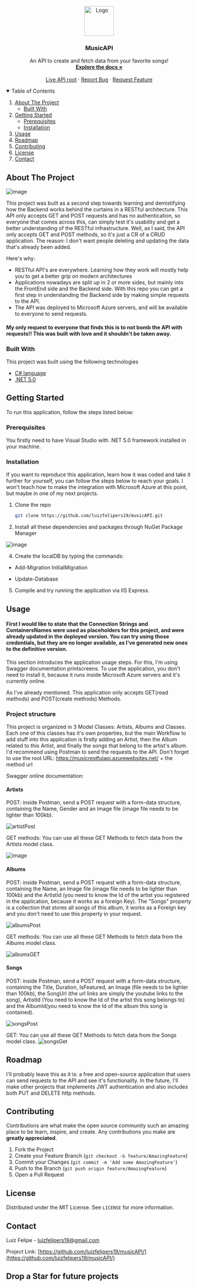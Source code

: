 
<!-- PROJECT LOGO -->
<br />
<p align="center">
  <a href="https://github.com/luizfelipers19/musicAPI/">
    <img src="https://cdn.iconscout.com/icon/free/png-256/music-954-675557.png" alt="Logo" width="80" height="80">
  </a>

  <h3 align="center">MusicAPI</h3>

  <p align="center">
    An API to create and fetch data from your favorite songs!
    <br />
    <a href="https://github.com/luizfelipers19/musicAPI/"><strong>Explore the docs »</strong></a>
    <br />
    <br />
    <a href="https://musicrestfulapi.azurewebsites.net/">Live API root</a>
    ·
    <a href="https://github.com/luizfelipers19/musicAPI/issues">Report Bug</a>
    ·
    <a href="https://github.com/luizfelipers19/musicAPI/issues">Request Feature</a>
  </p>
</p>



<!-- TABLE OF CONTENTS -->
<details open="open">
  <summary>Table of Contents</summary>
  <ol>
    <li>
      <a href="#about-the-project">About The Project</a>
      <ul>
        <li><a href="#built-with">Built With</a></li>
      </ul>
    </li>
    <li>
      <a href="#getting-started">Getting Started</a>
      <ul>
        <li><a href="#prerequisites">Prerequisites</a></li>
        <li><a href="#installation">Installation</a></li>
      </ul>
    </li>
    <li><a href="#usage">Usage</a></li>
    <li><a href="#roadmap">Roadmap</a></li>
    <li><a href="#contributing">Contributing</a></li>
    <li><a href="#license">License</a></li>
    <li><a href="#contact">Contact</a></li>
  </ol>
</details>



<!-- ABOUT THE PROJECT -->
## About The Project

![image](https://user-images.githubusercontent.com/26651389/113584075-d3a67500-9600-11eb-9654-24a454fdd31c.png)


This project was built as a second step towards learning and demistifying how the Backend works behind the curtains in a RESTful architecture. This API only accepts GET and POST requests and has no authentication, so everyone that comes across this, can simply test it's usability and get a better understanding of the RESTful infrastructure.
Well, as I said, the API only accepts GET and POST methods, so it's just a CR of a CRUD application. The reason: I don't want people deleting and updating the data that's already been added.

Here's why:
* RESTful API's are everywhere. Learning how they work will mostly help you to get a better grip on modern architectures
* Applications nowadays are split up in 2 or more sides, but mainly into the FrontEnd side and the Backend side. With this repo you can get a first step in understanding the Backend side by making simple requests to the API.
* The API was deployed to Microsoft Azure servers, and will be available to everyone to send requests.

#### My only request to everyone that finds this is to not bomb the API with requests!! This was built with love and it shouldn't be taken away.


### Built With

This project was built using the following technologies
* [C# language](https://docs.microsoft.com/pt-br/dotnet/csharp/)
* [.NET 5.0](https://dotnet.microsoft.com/download/dotnet/5.0)




<!-- GETTING STARTED -->
## Getting Started

To run this application, follow the steps listed below:

### Prerequisites

You firstly need to have Visual Studio with .NET 5.0 framework installed in your machine.


### Installation
If you want to reproduce this application, learn how it was coded and take it further for yourself, you can follow the steps below to reach your goals. I won't teach how to make the integration with Microsoft Azure at this point, but maybe in one of my next projects.

1. Clone the repo
   ```sh
   git clone https://github.com/luizfelipers19/musicAPI.git
   ```
3. Install all these dependencies and packages through NuGet Package Manager

![image](https://user-images.githubusercontent.com/26651389/113583001-752cc700-95ff-11eb-8106-a8970bd10aaf.png)
   
4. Create the localDB by typing the commands:

- Add-Migration InitialMigration

- Update-Database


5. Compile and try running the application via IIS Express.


<!-- USAGE EXAMPLES -->
## Usage

#### First I would like to state that the Connection Strings and ContainersNames were used as placeholders for this project, and were already updated in the deployed version. You can try using those credentials, but they are no longer available, as I've generated new ones to the definitive version.

This section introduces the application usage steps. For this, I'm using Swagger documentation printscreens. To use the application, you don't need to install it, because it runs inside Microsoft Azure servers and it's currently online.

As I've already mentioned. This application only accepts GET(read methods) and POST(create methods) Methods.

### Project structure
This project is organized in 3 Model Classes: Artists, Albums and Classes. Each one of this classes has it's own properties, but the main Workflow to add stuff into this application is firstly adding an Artist, then the Album related to this Artist, and finally the songs that belong to the artist's album. I'd recommend using Postman to send the requests to the API. Don't forget to use the root URL:  https://musicrestfulapi.azurewebsites.net/ + the method url

Swagger online documentation:

#### Artists
POST: inside Postman, send a POST request with a form-data structure, containing the Name, Gender and an Image file (image file needs to be lighter than 100kb).

![artistPost](https://user-images.githubusercontent.com/26651389/113605890-aa481200-961d-11eb-9649-e52660f6f896.png)

GET methods: You can use all these GET Methods to fetch data from the Artists model class.

![image](https://user-images.githubusercontent.com/26651389/113606322-3bb78400-961e-11eb-826d-6067d1c334bc.png)



#### Albums
POST: inside Postman, send a POST request with a form-data structure, containing the Name, an Image file (image file needs to be lighter than 100kb) and the ArtistId (you need to know the Id of the artist you registered in the application, because it works as a foreign Key). The "Songs" property is a collection that stores all songs of this album, it works as a Foreign key and you don't need to use this property in your request.

![albumsPost](https://user-images.githubusercontent.com/26651389/113606567-9355ef80-961e-11eb-8b74-a1d7d6cdfb37.png)

GET methods: You can use all these GET Methods to fetch data from the Albums model class.

![albumsGET](https://user-images.githubusercontent.com/26651389/113607185-4c1c2e80-961f-11eb-9191-2f2bc968ef09.png)
#### Songs
POST: inside Postman, send a POST request with a form-data structure, containing the Title, Duration, IsFeatured, an Image (file needs to be lighter than 100kb), the SongUrl (the url links are simply the youtube links to the song), ArtistId (You need to know the Id of the artist this song belongs to) and the AlbumId(you need to know the Id of the album this song is contained).

![songsPost](https://user-images.githubusercontent.com/26651389/113607681-e11f2780-961f-11eb-9db2-197f3a086260.png)

GET: You can use all these GET Methods to fetch data from the Songs model class.
![songsGet](https://user-images.githubusercontent.com/26651389/113607870-22afd280-9620-11eb-95d3-260215ae3aee.png)




<!-- ROADMAP -->
## Roadmap

I'll probably leave this as it is: a free and open-source application that users can send requests to the API and see it's functionality. In the future, I'll make other projects that implements JWT authentication and also includes both PUT and DELETE http methods.



<!-- CONTRIBUTING -->
## Contributing

Contributions are what make the open source community such an amazing place to be learn, inspire, and create. Any contributions you make are **greatly appreciated**.

1. Fork the Project
2. Create your Feature Branch (`git checkout -b feature/AmazingFeature`)
3. Commit your Changes (`git commit -m 'Add some AmazingFeature'`)
4. Push to the Branch (`git push origin feature/AmazingFeature`)
5. Open a Pull Request



<!-- LICENSE -->
## License

Distributed under the MIT License. See `LICENSE` for more information.



<!-- CONTACT -->
## Contact

Luiz Felipe - luizfelipers19@gmail.com

Project Link: [https://github.com/luizfelipers19/musicAPI/](https://github.com/luizfelipers19/musicAPI/)

## Drop a Star for future projects
